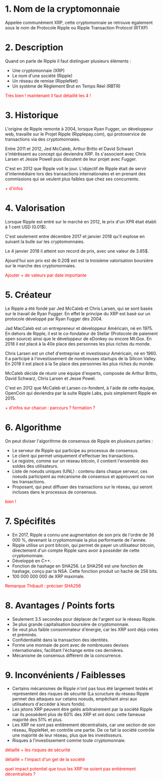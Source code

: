 # 1. Nom de la cryptomonnaie

Appelée communément XRP, cette cryptomonnaie se retrouve également sous le nom de Protocole Ripple ou Ripple Transaction Protocol (RTXP)

# 2. Description

Quand on parle de Ripple il faut distinguer plusieurs éléments :

- Une cryptomonnaie (XRP)
- Le nom d'une société (Ripple)
- Un réseau de remise (RippleNet)
- Un système de Règlement Brut en Temps Réel (RBTR)

<p style="color: red">Très bien ! maintenant il faut détaillé les 4 !</p>
	
# 3. Historique

L'origine de Ripple remonte à 2004, lorsque Ryan Fugger, un développeur web, travaille sur le Projet Ripple (Ripplepay.com), qui protoservice de transactions via des cryptomonnaies.

Entre 2011 et 2012, Jed McCaleb, Arthur Britto et David Schwart s'intérêssent au concept qui deviendra XRP. Ils s'associent avec Chris Larsen et Jessie Powell puis discutent de leur projet avec Fugger.

C'est en 2012 que Ripple voit le jour. L'objectif de Ripple était de servir d'intermédiaire lors des transactions internationales et en prenant des commissions qui se veulent plus faibles que chez ses concurrents.

<p style="color: red">+ d'infos</p>

# 4. Valorisation

Lorsque Ripple est entré sur le marché en 2012, le prix d'un XPR était établi à 1 cent USD (0.01$).

C'est seulement entre décembre 2017 et janvier 2018 qu'il explose en suivant la bulle sur les cryptomonnaies.

Le 4 janvier 2018 il atteint son record de prix, avec une valeur de 3.85$.

Ajourd'hui son prix est de 0.20$ est est la troisième valorisation boursière sur le marche des cryptomonnaies.

<p style="color: red">Ajouter + de valeurs par date importante</p>

# 5. Créateur

Le Ripple a été fondé par Jed McCaleb et Chris Larsen, qui se sont basés sur le travail de Ryan Fugger. En effet le principe du XRP est basé sur un protocole développé par Ryan Fugger dès 2004.

Jad MacCaleb est un entrepreneur et développeur Américain, né en 1975. En dehors de Ripple, il est le co-fondateur de Stellar (Protocole de paiement open source) ainsi que le développeur de eDonkey ou encore Mt.Gox. En 2018 il est placé à la 40e place des personnes les plus riches du monde.

Chris Larsen est un chef d'entreprise et investisseur Américain, né en 1960. Il a participé à l'investissement de nombreuses startups de la Silicon Valley. En 2018 il est placé à la 5e place des personnes les plus riches du monde.

McCaleb décide de réunir une équipe d'experts, composée de Arthur Britto, David Schwarz, Chris Larsen et Jesse Powel.

C'est en 2012 que McCaleb et Larsen co-fondent, à l'aide de cette équipe, OpenCoin qui deviendra par la suite Ripple Labs, puis simplement Ripple en 2015.

<p style="color: red">+ d'infos sur chacun : parcours ? formation ?</p>

# 6. Algorithme

On peut diviser l'algorithme de consensus de Ripple en plusieurs parties :

- Le serveur de Ripple qui participe au processus de consensus.
- Le client qui permet uniquement d'effectuer les transactions.
- Le registre, comme sur un réseau bitcoin, il contient l'ensemble des soldes des utilisateurs.
- Liste de noeuds uniques (UNL) : contenu dans chaque serveur, ces noeuds participent au mécanisme de consensus et approuvent ou non les transactions.
- Proposant, qui peut diffuser des transactions sur le réseau, qui seront incluses dans le processus de consensus.

<p style="color: red">bien !</p>
	
# 7. Spécifités
	
 - En 2017, Ripple a connu une augmentation de son prix de l'ordre de 36 000 %, devenant la cryptomonnaie la plus performante de l'année.
 - Ripple utilise un pont bitcoin, qui permet de payer un utilisateur bitcoin, directement d'un compte Ripple sans avoir à posséder de cette cryptomonnaie.
 - Développé en C++.
 - Fonction de hashage en SHA256. Le SHA256 est une fonction de hashage, conçu par la NSA. Cette fonction produit un haché de 256 bits.
 - 100 000 000 000 de XRP maximale.
 
 <p style="color: red">Remarque Thibault : préciser SHA256</p>
 
 # 8. Avantages / Points forts
 
 - Seulement 3.5 secondes pour déplacer de l'argent sur le réseau Ripple.
 - 3e plus grande capitalisation boursière de cryptomonnaie.
 - Se veut plus faible consommateur d'énergie, car les XRP sont déjà créés et préminés.
 - Confidentialité dans la transaction des identités.
 - Forme une monnaie de pont avec de nombreuses devises internationales, facilitant l'échange entre ces dernières.
 - Mécanisme de consensus différent de la concurrence.
 
 # 9. Inconvénients / Faiblesses
 
 - Certains mécanismes de Ripple n'ont pas tous été largement testés et représentent des risques de sécurité (La scructure du réseau Ripple permet des attaques sur cetains noeuds, empêchant ainsi aux utilisateurs d'accéder à leurs fonds).
 - Les jetons XRP peuvent être gelés arbitrairement par la société Ripple car ils possèdent plus de 60% des XRP et ont donc cette fameuse majorité des 51% et plus.
 - Les XRP ne sont pas entièrement décentralisés, car une section de son réseau, RippleNet, en contrôle une partie. De ce fait la société contrôle une majorité de leur réseau, plus que les investisseurs.
 - Risques à l'investissement comme toute cryptomonnaie.

<p style="color: red">détaillé + les risques de sécurité</p>
<p style="color: red">détaillé + l'impact d'un gel de la société</p>
<p style="color: red">quel impact potentiel que tous les XRP ne soient pas entièrement décentralisés ?</p>
